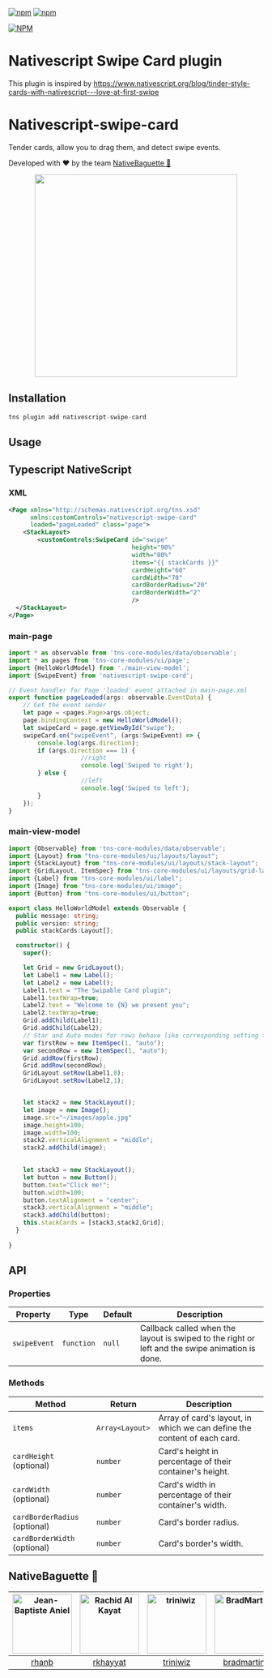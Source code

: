 [![npm](https://img.shields.io/npm/v/nativescript-swipe-card.svg)](https://www.npmjs.com/package/nativescript-swipe-card)
[![npm](https://img.shields.io/npm/dt/nativescript-swipe-card.svg?label=npm%20downloads)](https://www.npmjs.com/package/nativescript-swipe-card)

[![NPM](https://nodei.co/npm/nativescript-swipe-card.png?downloads=true&downloadRank=true&stars=true)](https://nodei.co/npm/nativescript-swipe-card/)

# Nativescript Swipe Card plugin
This plugin is inspired by https://www.nativescript.org/blog/tinder-style-cards-with-nativescript---love-at-first-swipe

# Nativescript-swipe-card

Tender cards, allow you to drag them, and detect swipe events. 

Developed with :heart: by the team [NativeBaguette 🥖](https://www.nativescript.org/blog/meet-the-nativescript-ambassadors)
<p align="center">
  <img src="https://github.com/rkhayyat/nativescript-swipe-card/blob/master/screenshot/swipeCard.gif" width="400"/>
</p>

## Installation

```javascript
tns plugin add nativescript-swipe-card
```

## Usage 

## Typescript NativeScript

### XML
  
```xml
<Page xmlns="http://schemas.nativescript.org/tns.xsd" 
      xmlns:customControls="nativescript-swipe-card"
      loaded="pageLoaded" class="page">
    <StackLayout>
        <customControls:SwipeCard id="swipe" 
                                  height="90%"
                                  width="80%" 
                                  items="{{ stackCards }}" 
                                  cardHeight="60" 
                                  cardWidth="70"
                                  cardBorderRadius="20"
                                  cardBorderWidth="2"
                                  />
  </StackLayout>
</Page>
```
### main-page

```typescript
import * as observable from 'tns-core-modules/data/observable';
import * as pages from 'tns-core-modules/ui/page';
import {HelloWorldModel} from './main-view-model';
import {SwipeEvent} from 'nativescript-swipe-card';

// Event handler for Page 'loaded' event attached in main-page.xml
export function pageLoaded(args: observable.EventData) {
    // Get the event sender
    let page = <pages.Page>args.object;
    page.bindingContext = new HelloWorldModel();
    let swipeCard = page.getViewById("swipe");
    swipeCard.on("swipeEvent", (args:SwipeEvent) => {
        console.log(args.direction);
        if (args.direction === 1) {
                    //right
                    console.log('Swiped to right');
        } else {
                    //left
                    console.log('Swiped to left');
        }
    });
}
```
### main-view-model
```typescript
import {Observable} from 'tns-core-modules/data/observable';
import {Layout} from "tns-core-modules/ui/layouts/layout";
import {StackLayout} from "tns-core-modules/ui/layouts/stack-layout";
import {GridLayout, ItemSpec} from "tns-core-modules/ui/layouts/grid-layout";
import {Label} from "tns-core-modules/ui/label";
import {Image} from "tns-core-modules/ui/image";
import {Button} from "tns-core-modules/ui/button";

export class HelloWorldModel extends Observable {
  public message: string;
  public version: string;
  public stackCards:Layout[];

  constructor() {
    super();

    let Grid = new GridLayout();
    let Label1 = new Label();
    let Label2 = new Label();
    Label1.text = "The Swipable Card plugin";
    Label1.textWrap=true;
    Label2.text = "Welcome to {N} we present you";
    Label2.textWrap=true;
    Grid.addChild(Label1);
    Grid.addChild(Label2);
    // Star and Auto modes for rows behave like corresponding setting for columns but refer to row height.
    var firstRow = new ItemSpec(1, "auto");
    var secondRow = new ItemSpec(1, "auto");
    Grid.addRow(firstRow);
    Grid.addRow(secondRow);
    GridLayout.setRow(Label1,0);
    GridLayout.setRow(Label2,1);


    let stack2 = new StackLayout();
    let image = new Image();
    image.src="~/images/apple.jpg"
    image.height=100;
    image.width=100;
    stack2.verticalAlignment = "middle";
    stack2.addChild(image);
    

    let stack3 = new StackLayout();
    let button = new Button();
    button.text="Click me!";
    button.width=100;
    button.textAlignment = "center";
    stack3.verticalAlignment = "middle";
    stack3.addChild(button);
    this.stackCards = [stack3,stack2,Grid];
  }
  
}
```

## API

### Properties

| Property | Type | Default | Description |
| --- | --- | --- | --- |
| `swipeEvent` | `function` | `null` | Callback called when the layout is swiped to the right or left and the swipe animation is done. |

### Methods

| Method | Return | Description |
| --- | --- | --- |
| `items` | `Array<Layout>` | Array of card's layout, in which we can define the content of each card. |
| `cardHeight` (optional)| `number` | Card's height in percentage of their container's height. |
| `cardWidth` (optional)| `number` | Card's width in percentage of their container's width. |
| `cardBorderRadius` (optional)| `number` | Card's border radius. |
| `cardBorderWidth` (optional)| `number` | Card's border's width. |


## NativeBaguette 🥖

[<img alt="Jean-Baptiste Aniel" src="https://avatars1.githubusercontent.com/u/9477179?v=3&u=bb0e7ce0e5afcfb810e2741921d6e6012423b60f&s=400" width="117">](https://github.com/rhanbIT) | [<img alt="Rachid Al Kayat" src="https://avatars1.githubusercontent.com/u/10686043?v=3&s=400" width="117">](https://github.com/rkhayyat) |[<img alt="triniwiz" src="https://avatars1.githubusercontent.com/u/6695919?v=3&s=400" width="117">](https://github.com/triniwiz) | [<img alt="BradMartin" src="https://avatars1.githubusercontent.com/u/6006148?v=3&s=400" width="117">](https://github.com/bradmartin) | [<img alt="JenLooper" src="https://avatars1.githubusercontent.com/u/1450004?v=3&s=400" width="117">](https://github.com/jlooper) |
:---: |:---: |:---: |:---: |:---: |
[rhanb](https://github.com/rhanbIT) | [rkhayyat](https://github.com/rkhayyat)  |[triniwiz](https://github.com/triniwiz) |[bradmartin](https://github.com/bradmartin) |[jlooper](https://github.com/jlooper) |

